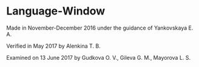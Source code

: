 # Language-Window

Made in November-December 2016 under the guidance of Yankovskaya E. A.

Verified in May 2017 by Alenkina T. B.

Examined on 13 June 2017 by Gudkova O. V., Gileva G. M., Mayorova L. S.

